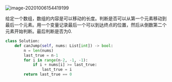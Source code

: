 ![image-20201006154419199](../../../.assert/image-20201006154419199.png)

给定一个数组，数组的内容是可以移动的长度。判断是否可以从第一个元素移动到最后一个元素。用一个变量记录最后一个可以到达终点的位置，然后从倒数第二个元素开始判断。最后判断是否为0.

~~~python
class Solution:
    def canJump(self, nums: List[int]) -> bool:
        n = len(nums)
        last_true = n-1
        for i in range(n-2, -1, -1):
            if i + nums[i] >= last_true:
                last_true = i
        return last_true == 0
        
~~~



